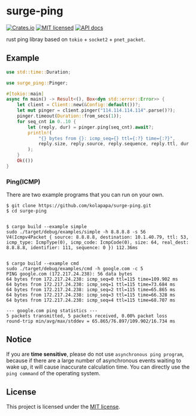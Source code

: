 # surge-ping

[![Crates.io](https://img.shields.io/crates/v/surge-ping.svg)](https://crates.io/crates/surge-ping)
[![MIT licensed](https://img.shields.io/badge/license-MIT-blue.svg)](https://github.com/kolapapa/surge-ping/blob/main/LICENSE)
[![API docs](https://docs.rs/surge-ping/badge.svg)](http://docs.rs/surge-ping)

rust ping libray based on `tokio` + `socket2` + `pnet_packet`.

## Example

```rust
use std::time::Duration;

use surge_ping::Pinger;

#[tokio::main]
async fn main() -> Result<(), Box<dyn std::error::Error>> {
    let client = Client::new(&Config::default())?;
    let mut pinger = client.pinger("114.114.114.114".parse()?);
    pinger.timeout(Duration::from_secs(1));
    for seq_cnt in 0..10 {
        let (reply, dur) = pinger.ping(seq_cnt).await?;
        println!(
            "{} bytes from {}: icmp_seq={} ttl={:?} time={:?}",
            reply.size, reply.source, reply.sequence, reply.ttl, dur
        );
    }
    Ok(())
}

```

### Ping(ICMP)

There are two example programs that you can run on your own.

```shell
$ git clone https://github.com/kolapapa/surge-ping.git
$ cd surge-ping


$ cargo build --example simple
sudo ./target/debug/examples/simple -h 8.8.8.8 -s 56
V4(Icmpv4Packet { source: 8.8.8.8, destination: 10.1.40.79, ttl: 53, icmp_type: IcmpType(0), icmp_code: IcmpCode(0), size: 64, real_dest: 8.8.8.8, identifier: 111, sequence: 0 }) 112.36ms


$ cargo build --example cmd
sudo ./target/debug/examples/cmd -h google.com -c 5                    
PING google.com (172.217.24.238): 56 data bytes
64 bytes from 172.217.24.238: icmp_seq=0 ttl=115 time=109.902 ms
64 bytes from 172.217.24.238: icmp_seq=1 ttl=115 time=73.684 ms
64 bytes from 172.217.24.238: icmp_seq=2 ttl=115 time=65.865 ms
64 bytes from 172.217.24.238: icmp_seq=3 ttl=115 time=66.328 ms
64 bytes from 172.217.24.238: icmp_seq=4 ttl=115 time=68.707 ms

--- google.com ping statistics ---
5 packets transmitted, 5 packets received, 0.00% packet loss
round-trip min/avg/max/stddev = 65.865/76.897/109.902/16.734 ms
```

## Notice

If you are **time sensitive**, please do not use `asynchronous ping program`, because if there are a large number of asynchronous events waiting to wake up, it will cause inaccurate calculation time. You can directly use the `ping command` of the operating system.

## License

This project is licensed under the [MIT license].

[MIT license]: https://github.com/kolapapa/surge-ping/blob/main/LICENSE
